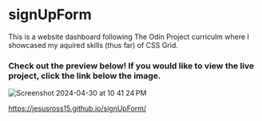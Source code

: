 # signUpForm

This is a website dashboard following The Odin Project curriculm where I showcased my aquired skills (thus far) of CSS Grid. 

### Check out the preview below! If you would like to view the live project, click the link below the image.

![Screenshot 2024-04-30 at 10 41 24 PM](https://github.com/jesusross15/signUpForm/assets/91804598/979b41a5-c62b-4580-8630-e79e637ad917)

 https://jesusross15.github.io/signUpForm/
